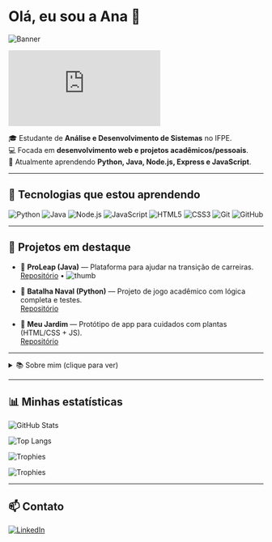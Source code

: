 # Olá, eu sou a Ana 🌸

![Banner](YOUR_BANNER_URL)

![Typing](https://readme-typing-svg.demolab.com?font=Helvetica&weight=700&size=28&pause=2000&color=F78FA7&width=650&lines=Ana+Francisca+%7C+Estudante+de+ADS;Desenvolvimento+Web+|+Python+•+Java+•+Node.js)

🎓 Estudante de **Análise e Desenvolvimento de Sistemas** no IFPE.  
💻 Focada em **desenvolvimento web e projetos acadêmicos/pessoais**.  
🌱 Atualmente aprendendo **Python, Java, Node.js, Express e JavaScript**.  

---

## 🚀 Tecnologias que estou aprendendo
![Python](https://img.shields.io/badge/Python-3776AB?style=for-the-badge&logo=python&logoColor=white)
![Java](https://img.shields.io/badge/Java-ED8B00?style=for-the-badge&logo=openjdk&logoColor=white)
![Node.js](https://img.shields.io/badge/Node.js-339933?style=for-the-badge&logo=nodedotjs&logoColor=white)
![JavaScript](https://img.shields.io/badge/JavaScript-F7DF1E?style=for-the-badge&logo=javascript&logoColor=black)
![HTML5](https://img.shields.io/badge/HTML5-E34F26?style=for-the-badge&logo=html5&logoColor=white)
![CSS3](https://img.shields.io/badge/CSS3-1572B6?style=for-the-badge&logo=css3&logoColor=white)
![Git](https://img.shields.io/badge/Git-F05032?style=for-the-badge&logo=git&logoColor=white)
![GitHub](https://img.shields.io/badge/GitHub-181717?style=for-the-badge&logo=github&logoColor=white)

---

## 📌 Projetos em destaque
- 🚀 **ProLeap (Java)** — Plataforma para ajudar na transição de carreiras.  
  [Repositório](LINK_PROJETO) • ![thumb](LINK_SCREENSHOT)

- 📂 **Batalha Naval (Python)** — Projeto de jogo acadêmico com lógica completa e testes.  
  [Repositório](LINK_PROJETO_BATALHA)

- 🌱 **Meu Jardim** — Protótipo de app para cuidados com plantas (HTML/CSS + JS).  
  [Repositório](LINK_PROJETO_JARDIM)

---

<details>
<summary>📚 Sobre mim (clique para ver)</summary>

- Curso: Análise e Desenvolvimento de Sistemas — IFPE  
- Região: Canhotinho - PE  
- Atualmente: estudando 4º Período da Faculdade  
- Gosto de: Rosa, código organizado e desafios de programação.

</details>

---

## 📊 Minhas estatísticas
![GitHub Stats](https://github-readme-stats.vercel.app/api?username=Ana-Franciscana&show_icons=true&theme=react&title_color=F78FA7)

![Top Langs](https://github-readme-stats.vercel.app/api/top-langs/?username=Ana-Franciscana&layout=compact&theme=react&title_color=F78FA7)

![Trophies](https://github-profile-trophy.vercel.app/?username=Ana-Franciscana&theme=gruvbox)

![Trophies](https://github-profile-trophy.vercel.app/?username=Ana-Franciscana&theme=softpink)

---

## 📫 Contato
[![LinkedIn](https://img.shields.io/badge/LinkedIn-F78FA7?style=for-the-badge&logo=linkedin&logoColor=white)](https://www.linkedin.com/in/ana-francisca-a8b847321)
